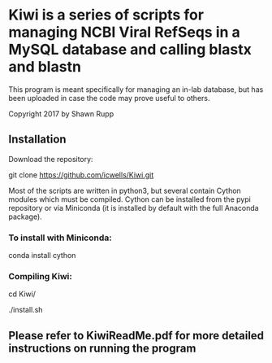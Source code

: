 # Kiwi is a series of scripts for managing NCBI Viral RefSeqs in a MySQL database and calling blastx and blastn 
This program is meant specifically for managing an in-lab database, but has been 
uploaded in case the code may prove useful to others.

Copyright 2017 by Shawn Rupp

## Installation
Download the repository:

git clone https://github.com/icwells/Kiwi.git

Most of the scripts are written in python3, but several contain Cython modules which
must be compiled. Cython can be installed from the pypi repository or via Miniconda 
(it is installed by default with the full Anaconda package).

### To install with Miniconda:
conda install cython

### Compiling Kiwi:
cd Kiwi/

./install.sh

## Please refer to KiwiReadMe.pdf for more detailed instructions on running the program
